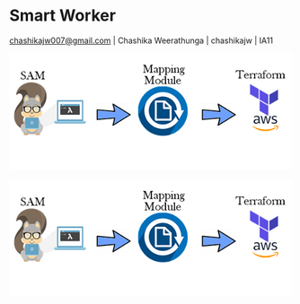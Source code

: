 
# Smart Worker
chashikajw007@gmail.com | Chashika Weerathunga | chashikajw | IA11


![launcher icon](https://github.com/chashikajw/smart-worker-images/blob/master/terraformmap.jpg)
<div style="text-align:center"><img src ="https://github.com/chashikajw/smart-worker-images/blob/master/terraformmap.jpg" /></div>
